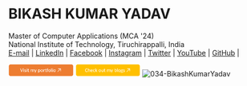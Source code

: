 # BIKASH KUMAR YADAV 
 Master of Computer Applications (MCA '24)                                                   
 National Institute of Technology, Tiruchirappalli, India  
[E-mail](mailto:yaduvanshibikash1998@gmail.com) | [LinkedIn](https://www.linkedin.com/in/bikash-kumar-yadav-461237223/) | [Facebook]() | [Instagram]() | [Twitter]() | [YouTube]() | [GitHub](https://github.com/034-BikashKumarYadav) |
<div style="display: inline-block;">
  <a href="https://034-bikashkumaryadav.github.io/Personal-Portfolio-Portal/" style="text-decoration: none;">
    <img height="25px" src="./portfolio-button.png" alt="Portfolio Button" />
  </a>
  <a href="" style="text-decoration: none;">
    <img height="25px" src="./blog-button.png" alt="Blog Button" /> 
  </a>
 
  <a >
    <img  height="23px" src="https://komarev.com/ghpvc/?username=034-BikashKumarYadav&label=Profile%20views&color=0e75b6&style=flat" alt="034-BikashKumarYadav" />
  </a>
 

</div>






